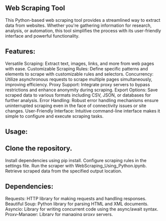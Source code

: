 ## Web Scraping Tool
This Python-based web scraping tool provides a streamlined way to extract data from websites. Whether you're gathering information for research, analysis, or automation, 
this tool simplifies the process with its user-friendly interface and powerful functionality.

## Features:
Versatile Scraping: Extract text, images, links, and more from web pages with ease.
Customizable Scraping Rules: Define specific patterns and elements to scrape with customizable rules and selectors.
Concurrency: Utilize asynchronous requests to scrape multiple pages simultaneously, improving efficiency.
Proxy Support: Integrate proxy servers to bypass restrictions and enhance anonymity during scraping.
Export Options: Save scraped data to various formats including CSV, JSON, or databases for further analysis.
Error Handling: Robust error handling mechanisms ensure uninterrupted scraping even in the face of connectivity issues or site changes.
User-Friendly Interface: Intuitive command-line interface makes it simple to configure and execute scraping tasks.
## Usage:
## Clone the repository.
Install dependencies using pip install.
Configure scraping rules in the settings file.
Run the scraper with WebScraping_Using_Python.ipynb.
Retrieve scraped data from the specified output location.
## Dependencies:
Requests: HTTP library for making requests and handling responses.
Beautiful Soup: Python library for parsing HTML and XML documents.
Asyncio: Library for writing concurrent code using the async/await syntax.
Proxy-Manager: Library for managing proxy servers.
